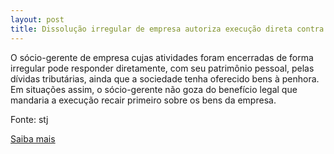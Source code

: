 ```yaml
---
layout: post
title: Dissolução irregular de empresa autoriza execução direta contra sócio-gerente
---
```

<p>O sócio-gerente de empresa cujas atividades foram encerradas de forma irregular pode responder diretamente, com seu patrimônio pessoal, pelas dívidas tributárias, ainda que a sociedade tenha oferecido bens à penhora. Em situações assim, o sócio-gerente não goza do benefício legal que mandaria a execução recair primeiro sobre os bens da empresa. </p><p>Fonte: stj</p><p><a href="http://www.stj.jus.br/portal_stj/publicacao/engine.wsp?tmp.area=398&tmp.texto=100496" target="_blank">Saiba mais</a> </p>
